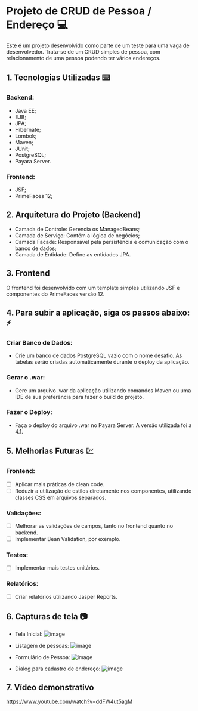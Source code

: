 # Projeto de CRUD de Pessoa / Endereço :computer:

Este é um projeto desenvolvido como parte de um teste para uma vaga de desenvolvedor. Trata-se de um CRUD simples de pessoa, com relacionamento de uma pessoa podendo ter vários endereços.


## 1. Tecnologias Utilizadas :keyboard:

### Backend:
  - Java EE;
  - EJB;
  - JPA;
  - Hibernate;
  - Lombok;
  - Maven;
  - JUnit;
  - PostgreSQL;
  - Payara Server.

### Frontend:
  - JSF;
  - PrimeFaces 12;


## 2. Arquitetura do Projeto (Backend)

  - Camada de Controle: Gerencia os ManagedBeans;
  - Camada de Serviço: Contém a lógica de negócios;
  - Camada Facade: Responsável pela persistência e comunicação com o banco de dados;
  - Camada de Entidade: Define as entidades JPA.


## 3. Frontend

O frontend foi desenvolvido com um template simples utilizando JSF e componentes do PrimeFaces versão 12.


## 4. Para subir a aplicação, siga os passos abaixo: :zap:

### Criar Banco de Dados:
  - Crie um banco de dados PostgreSQL vazio com o nome desafio. As tabelas serão criadas automaticamente durante o deploy da aplicação.

### Gerar o .war:
  - Gere um arquivo .war da aplicação utilizando comandos Maven ou uma IDE de sua preferência para fazer o build do projeto.

### Fazer o Deploy:
  - Faça o deploy do arquivo .war no Payara Server. A versão utilizada foi a 4.1.


## 5. Melhorias Futuras :chart:

### Frontend:
  - [ ] Aplicar mais práticas de clean code.
  - [ ] Reduzir a utilização de estilos diretamente nos componentes, utilizando classes CSS em arquivos separados.

### Validações:
  - [ ] Melhorar as validações de campos, tanto no frontend quanto no backend.
  - [ ] Implementar Bean Validation, por exemplo.

### Testes:
  - [ ] Implementar mais testes unitários.

### Relatórios:
  - [ ] Criar relatórios utilizando Jasper Reports.


## 6. Capturas de tela :camera:
  - Tela Inicial:
![image](https://github.com/user-attachments/assets/1c71222a-2781-49ed-b09e-955dd2abc4e3)

  - Listagem de pessoas:
![image](https://github.com/user-attachments/assets/6d2b0bb8-b20f-4d0a-93ad-3fd60f34f67a)

  - Formulário de Pessoa:
![image](https://github.com/user-attachments/assets/60647563-6d7a-411d-8fc8-c325fa281581)

  - Dialog para cadastro de endereço:
![image](https://github.com/user-attachments/assets/c025a876-b094-45dc-a87c-c462aa981bfc)

## 7. Vídeo demonstrativo
https://www.youtube.com/watch?v=ddFW4ut5agM


